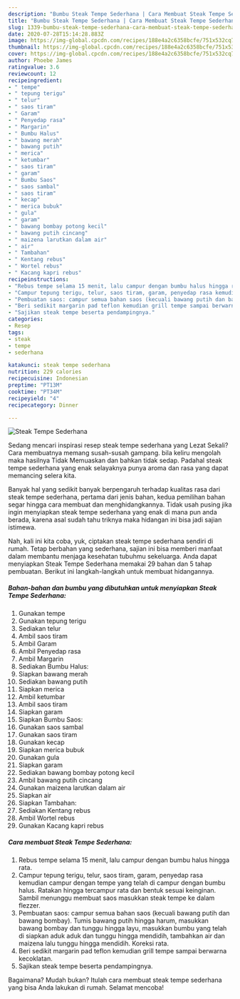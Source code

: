 ```yaml
---
description: "Bumbu Steak Tempe Sederhana | Cara Membuat Steak Tempe Sederhana Yang Sempurna"
title: "Bumbu Steak Tempe Sederhana | Cara Membuat Steak Tempe Sederhana Yang Sempurna"
slug: 1339-bumbu-steak-tempe-sederhana-cara-membuat-steak-tempe-sederhana-yang-sempurna
date: 2020-07-28T15:14:28.883Z
image: https://img-global.cpcdn.com/recipes/188e4a2c6358bcfe/751x532cq70/steak-tempe-sederhana-foto-resep-utama.jpg
thumbnail: https://img-global.cpcdn.com/recipes/188e4a2c6358bcfe/751x532cq70/steak-tempe-sederhana-foto-resep-utama.jpg
cover: https://img-global.cpcdn.com/recipes/188e4a2c6358bcfe/751x532cq70/steak-tempe-sederhana-foto-resep-utama.jpg
author: Phoebe James
ratingvalue: 3.6
reviewcount: 12
recipeingredient:
- " tempe"
- " tepung terigu"
- " telur"
- " saos tiram"
- " Garam"
- " Penyedap rasa"
- " Margarin"
- " Bumbu Halus"
- " bawang merah"
- " bawang putih"
- " merica"
- " ketumbar"
- " saos tiram"
- " garam"
- " Bumbu Saos"
- " saos sambal"
- " saos tiram"
- " kecap"
- " merica bubuk"
- " gula"
- " garam"
- " bawang bombay potong kecil"
- " bawang putih cincang"
- " maizena larutkan dalam air"
- " air"
- " Tambahan"
- " Kentang rebus"
- " Wortel rebus"
- " Kacang kapri rebus"
recipeinstructions:
- "Rebus tempe selama 15 menit, lalu campur dengan bumbu halus hingga rata."
- "Campur tepung terigu, telur, saos tiram, garam, penyedap rasa kemudian campur dengan tempe yang telah di campur dengan bumbu halus. Ratakan hingga tercampur rata dan bentuk sesuai keinginan. Sambil menunggu membuat saos masukkan steak tempe ke dalam flezzer."
- "Pembuatan saos: campur semua bahan saos (kecuali bawang putih dan bawang bombay). Tumis bawang putih hingga harum, masukkan bawang bombay dan tunggu hingga layu, masukkan bumbu yang telah di siapkan aduk aduk dan tunggu hingga mendidih, tambahkan air dan maizena lalu tunggu hingga mendidih. Koreksi rata."
- "Beri sedikit margarin pad teflon kemudian grill tempe sampai berwarna kecoklatan."
- "Sajikan steak tempe beserta pendampingnya."
categories:
- Resep
tags:
- steak
- tempe
- sederhana

katakunci: steak tempe sederhana 
nutrition: 229 calories
recipecuisine: Indonesian
preptime: "PT13M"
cooktime: "PT34M"
recipeyield: "4"
recipecategory: Dinner

---
```



![Steak Tempe Sederhana](https://img-global.cpcdn.com/recipes/188e4a2c6358bcfe/751x532cq70/steak-tempe-sederhana-foto-resep-utama.jpg)

Sedang mencari inspirasi resep steak tempe sederhana yang Lezat Sekali? Cara membuatnya memang susah-susah gampang. bila keliru mengolah maka hasilnya Tidak Memuaskan dan bahkan tidak sedap. Padahal steak tempe sederhana yang enak selayaknya punya aroma dan rasa yang dapat memancing selera kita.



Banyak hal yang sedikit banyak berpengaruh terhadap kualitas rasa dari steak tempe sederhana, pertama dari jenis bahan, kedua pemilihan bahan segar hingga cara membuat dan menghidangkannya. Tidak usah pusing jika ingin menyiapkan steak tempe sederhana yang enak di mana pun anda berada, karena asal sudah tahu triknya maka hidangan ini bisa jadi sajian istimewa.


Nah, kali ini kita coba, yuk, ciptakan steak tempe sederhana sendiri di rumah. Tetap berbahan yang sederhana, sajian ini bisa memberi manfaat dalam membantu menjaga kesehatan tubuhmu sekeluarga. Anda dapat menyiapkan Steak Tempe Sederhana memakai 29 bahan dan 5 tahap pembuatan. Berikut ini langkah-langkah untuk membuat hidangannya.

<!--inarticleads1-->

##### Bahan-bahan dan bumbu yang dibutuhkan untuk menyiapkan Steak Tempe Sederhana:

1. Gunakan  tempe
1. Gunakan  tepung terigu
1. Sediakan  telur
1. Ambil  saos tiram
1. Ambil  Garam
1. Ambil  Penyedap rasa
1. Ambil  Margarin
1. Sediakan  Bumbu Halus:
1. Siapkan  bawang merah
1. Sediakan  bawang putih
1. Siapkan  merica
1. Ambil  ketumbar
1. Ambil  saos tiram
1. Siapkan  garam
1. Siapkan  Bumbu Saos:
1. Gunakan  saos sambal
1. Gunakan  saos tiram
1. Gunakan  kecap
1. Siapkan  merica bubuk
1. Gunakan  gula
1. Siapkan  garam
1. Sediakan  bawang bombay potong kecil
1. Ambil  bawang putih cincang
1. Gunakan  maizena larutkan dalam air
1. Siapkan  air
1. Siapkan  Tambahan:
1. Sediakan  Kentang rebus
1. Ambil  Wortel rebus
1. Gunakan  Kacang kapri rebus




<!--inarticleads2-->

##### Cara membuat Steak Tempe Sederhana:

1. Rebus tempe selama 15 menit, lalu campur dengan bumbu halus hingga rata.
1. Campur tepung terigu, telur, saos tiram, garam, penyedap rasa kemudian campur dengan tempe yang telah di campur dengan bumbu halus. Ratakan hingga tercampur rata dan bentuk sesuai keinginan. Sambil menunggu membuat saos masukkan steak tempe ke dalam flezzer.
1. Pembuatan saos: campur semua bahan saos (kecuali bawang putih dan bawang bombay). Tumis bawang putih hingga harum, masukkan bawang bombay dan tunggu hingga layu, masukkan bumbu yang telah di siapkan aduk aduk dan tunggu hingga mendidih, tambahkan air dan maizena lalu tunggu hingga mendidih. Koreksi rata.
1. Beri sedikit margarin pad teflon kemudian grill tempe sampai berwarna kecoklatan.
1. Sajikan steak tempe beserta pendampingnya.




Bagaimana? Mudah bukan? Itulah cara membuat steak tempe sederhana yang bisa Anda lakukan di rumah. Selamat mencoba!
